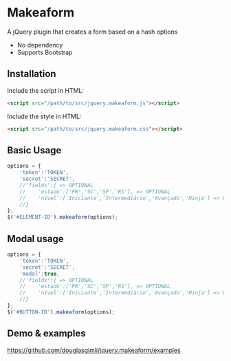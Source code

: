 # Makeaform

A jQuery plugin that creates a form based on a hash options

* No dependency
* Supports Bootstrap

## Installation

Include the script in HTML:

```html
<script src="/path/to/src/jquery.makeaform.js"></script>
```

Include the style in HTML:

```html
<script src="/path/to/src/jquery.makeaform.css"></script>
```

## Basic Usage

```javascript
options = {
    'token':'TOKEN',
    'secret':'SECRET',
    //'fields':{ => OPTIONAL
    //    'estado':['PR','SC','SP','RS'], => OPTIONAL
    //    'nível':['Iniciante','Intermediário','Avançado','Ninja'] => OPTIONAL
    //}
};
$('#ELEMENT-ID').makeaform(options);
```

## Modal usage

```javascript
options = {
    'token':'TOKEN',
    'secret':'SECRET',
    'modal':true,
    //'fields':{ => OPTIONAL
    //    'estado':['PR','SC','SP','RS'], => OPTIONAL
    //    'nível':['Iniciante','Intermediário','Avançado','Ninja'] => OPTIONAL
    //}
};
$('#BUTTON-ID').makeaform(options);
```

## Demo & examples

<https://github.com/douglasgimli/jquery.makeaform/examples>

